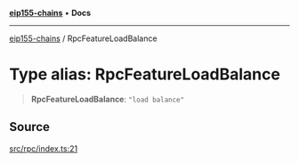 [**eip155-chains**](../README.md) • **Docs**

***

[eip155-chains](../globals.md) / RpcFeatureLoadBalance

# Type alias: RpcFeatureLoadBalance

> **RpcFeatureLoadBalance**: `"load balance"`

## Source

[src/rpc/index.ts:21](https://github.com/ivanzzeth/eip155-chains/blob/400ef11db8a06981938f7415f945494cf060a7cb/src/rpc/index.ts#L21)
